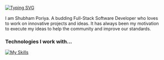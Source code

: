 [![Typing SVG](https://readme-typing-svg.herokuapp.com?font=Fira+Code&pause=1000&width=435&lines=Hello!+Welcome+to+my+Github+page)](https://git.io/typing-svg)
<br></br>
I am <a>Shubham Poriya</a>. A budding Full-Stack Software Developer who loves to work on innovative projects and ideas. It has always been my motivation to execute my ideas to help the community and improve our standards. 

### Technologies I work with...
[![My Skills](https://skillicons.dev/icons?i=html,css,js,react,nodejs,mongodb,aws,git,github)](https://skillicons.dev)


<!---
ShubhamPoriya/ShubhamPoriya is a ✨ special ✨ repository because its `README.md` (this file) appears on your GitHub profile.
You can click the Preview link to take a look at your changes.
--->
